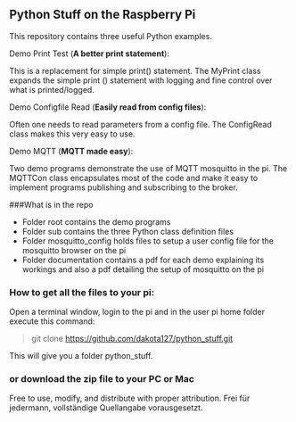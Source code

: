 ## Python Stuff on the Raspberry Pi

This repository contains three useful Python examples. 

Demo Print Test (**A better print statement**): 

This is a replacement for simple print() statement. The MyPrint class expands the simple
print () statement with logging and fine control over what is printed/logged.

Demo Configfile Read (**Easily read from config files**):

Often one needs to read parameters from a config file. The ConfigRead class makes this very easy to use.

Demo MQTT  (**MQTT made easy**):

Two demo programs demonstrate the use of MQTT mosquitto in the pi. The MQTTCon class encapsulates
most of the code and make it easy to implement programs publishing and subscribing to the broker.
 
###What is in the repo
 
- Folder root contains the demo programs
- Folder sub contains the three Python class definition files 
- Folder mosquitto_config holds files to setup a user config file for the mosquitto browser on the pi
- Folder documentation contains a pdf for each demo explaining its workings and also a pdf detailing the setup of mosquitto on the pi

### How to get all the files to your pi:

Open a terminal window, login to the pi and in the user pi home folder execute this command:

> git clone https://github.com/dakota127/python_stuff.git

This will give you a folder python_stuff.

### or download the zip file to your PC or Mac

Free to use, modify, and distribute with proper attribution.
Frei für jedermann, vollständige Quellangabe vorausgesetzt.

